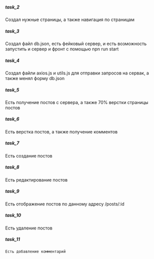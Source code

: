 ##### task_2
Создал нужные страницы, а также навигация по страницам

##### task_3
Создал файл db.json, есть фейковый сервер, и есть возможность запустить и сервер и фронт с помощью npn run start

##### task_4
Создал файли axios.js и utils.js для отправки запросов на сервак, а также менял форму db.json

##### task_5
Есть получение постов с сервера, а также 70% верстки страницы постов

##### task_6
Есть верстка постов, а также получение комментов

##### task_7
Есть создание постов

##### task_8
Есть редактирование постов

##### task_9
Есть отображение постов по данному адресу /posts/:id

##### task_10
Есть удаление постов

##### task_11
    Есть добавление комментарий